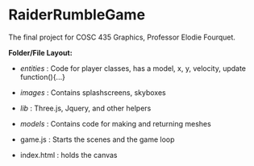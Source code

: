 # RaiderRumbleGame
The final project for COSC 435 Graphics, Professor Elodie Fourquet.


**Folder/File Layout:**

- *entities* : Code for player classes, has a model, x, y, velocity, update function(){...}

- *images* : Contains splashscreens, skyboxes

- *lib* : Three.js, Jquery, and other helpers

- *models* : Contains code for making and returning meshes

- game.js : Starts the scenes and the game loop

- index.html : holds the canvas


